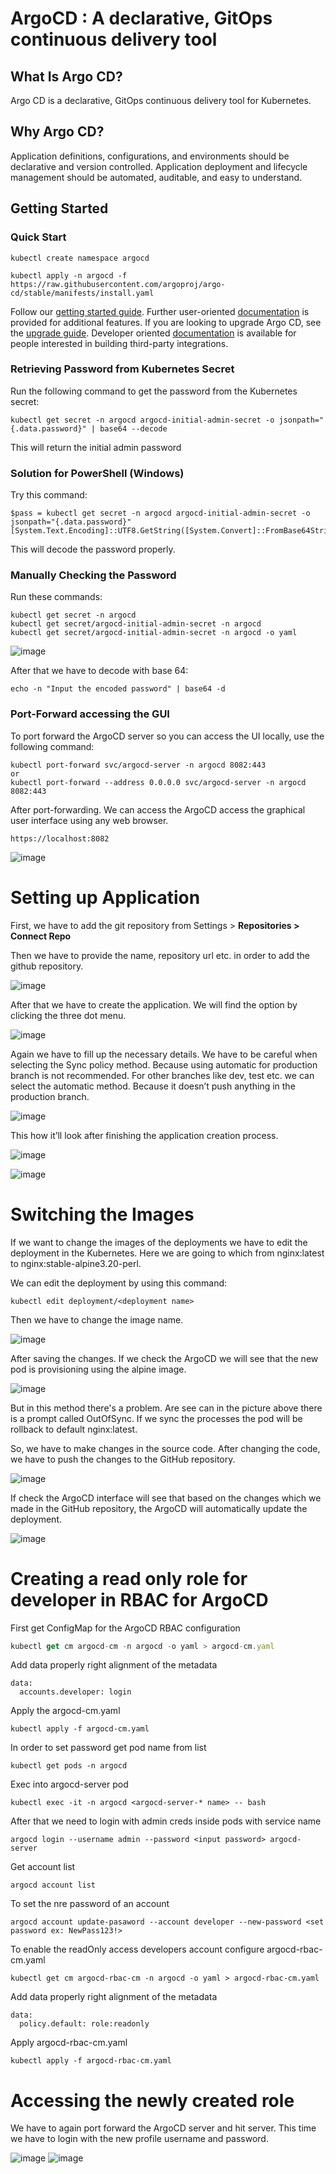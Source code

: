 # ArgoCD : A declarative, GitOps continuous delivery tool

## What Is Argo CD?

Argo CD is a declarative, GitOps continuous delivery tool for Kubernetes.

## Why Argo CD?

Application definitions, configurations, and environments should be declarative and version controlled. Application deployment and lifecycle management should be automated, auditable, and easy to understand.

## Getting Started

### Quick Start

```
kubectl create namespace argocd
```
```
kubectl apply -n argocd -f https://raw.githubusercontent.com/argoproj/argo-cd/stable/manifests/install.yaml
```
Follow our [getting started guide](https://argo-cd.readthedocs.io/en/stable/getting_started/). Further user-oriented [documentation](https://argo-cd.readthedocs.io/en/stable/user-guide/) is provided for additional features. If you are looking to upgrade Argo CD, see the [upgrade guide](https://argo-cd.readthedocs.io/en/stable/operator-manual/upgrading/overview/). Developer oriented [documentation](https://argo-cd.readthedocs.io/en/stable/developer-guide/) is available for people interested in building third-party integrations.

### **Retrieving Password from Kubernetes Secret**

Run the following command to get the password from the Kubernetes secret:
```
kubectl get secret -n argocd argocd-initial-admin-secret -o jsonpath="{.data.password}" | base64 --decode
```
This will return the initial admin password

### **Solution for PowerShell (Windows)**

Try this command:
```
$pass = kubectl get secret -n argocd argocd-initial-admin-secret -o jsonpath="{.data.password}"
[System.Text.Encoding]::UTF8.GetString([System.Convert]::FromBase64String($pass))
```
This will decode the password properly.

### Manually Checking the Password

Run these commands:

```
kubectl get secret -n argocd
kubectl get secret/argocd-initial-admin-secret -n argocd
kubectl get secret/argocd-initial-admin-secret -n argocd -o yaml
```
![image](https://github.com/user-attachments/assets/4abfb330-7a86-44c3-9287-6a436fb2a464)

After that we have to decode with base 64:
```
echo -n "Input the encoded password" | base64 -d
```
### Port-Forward accessing the GUI

To port forward the ArgoCD server so you can access the UI locally, use the following command:

```
kubectl port-forward svc/argocd-server -n argocd 8082:443
or
kubectl port-forward --address 0.0.0.0 svc/argocd-server -n argocd 8082:443
```
After port-forwarding. We can access the ArgoCD access the graphical user interface using any web browser.
```
https://localhost:8082
```
![image](https://github.com/user-attachments/assets/24a94c0a-a61e-434e-8908-4ffb3f26c80b)

# Setting up Application

First, we have to add the git repository from Settings > **Repositories > Connect Repo**

Then we have to provide the name, repository url etc. in order to add the github repository.

![image](https://github.com/user-attachments/assets/50a27255-d4b7-4766-b0b5-c1349c5998a0)

After that we have to create the application. We will find the option by clicking the three dot menu.

![image](https://github.com/user-attachments/assets/24da045e-7aea-4cda-becf-b27780ef2407)

Again we have to fill up the necessary details. We have to be careful when selecting the Sync policy method. Because using automatic for production branch is not recommended. For other branches like dev, test etc. we can select the automatic method. Because it doesn’t push anything in the production branch.

![image](https://github.com/user-attachments/assets/ff863c03-eb72-4164-80ee-14eab03446d2)

This how it’ll look after finishing the application creation process.

![image](https://github.com/user-attachments/assets/00b2dfd7-dd8b-4511-aecd-17504aaf592d)

![image](https://github.com/user-attachments/assets/690212fd-d947-47b9-96e0-29d384406aca)

# Switching the Images

If we want to change the images of the deployments we have to edit the deployment in the Kubernetes. Here we are going to which from nginx:latest to nginx:stable-alpine3.20-perl. 

We can edit the deployment by using this command:

```
kubectl edit deployment/<deployment name>
```
Then we have to change the image name.

![image](https://github.com/user-attachments/assets/2d674a34-0705-4292-8235-bdcbedd042d0)

After saving the changes. If we check the ArgoCD we will see that the new pod is provisioning using the alpine image.

![image](https://github.com/user-attachments/assets/15977103-5f19-4986-ac9f-092ff5c7e149)

But in this method there's a problem. Are see can in the picture above there is a prompt called OutOfSync. If we sync the processes the pod will be rollback to default nginx:latest.

So, we have to make changes in the source code. After changing the code, we have to push the changes to the GitHub repository.

![image](https://github.com/user-attachments/assets/ad56d1af-28e6-4912-8ee3-723edd7910d5)

If check the ArgoCD interface will see that based on the changes which we made in the GitHub repository, the ArgoCD will automatically update the deployment.

![image](https://github.com/user-attachments/assets/8c73386a-0518-44f3-8c8d-9db7b3879c3c)

# Creating a read only role for developer in RBAC for ArgoCD


First get ConfigMap for the ArgoCD RBAC configuration 

```jsx
kubectl get cm argocd-cm -n argocd -o yaml > argocd-cm.yaml
```

Add data properly right alignment of the metadata

```
data:
  accounts.developer: login
```

Apply the argocd-cm.yaml

```
kubectl apply -f argocd-cm.yaml
```

In order to set password get pod name from list

```
kubectl get pods -n argocd
```

Exec into argocd-server pod

```
kubectl exec -it -n argocd <argocd-server-* name> -- bash

```

After that we need to login with admin creds inside pods with service name

```
argocd login --username admin --password <input password> argocd-server
```

Get account list

```
argocd account list
```

To set the nre password of an account 

```
argocd account update-pasaword --account developer --new-password <set password ex: NewPass123!>
```

To enable the readOnly access developers account configure argocd-rbac-cm.yaml

```
kubectl get cm argocd-rbac-cm -n argocd -o yaml > argocd-rbac-cm.yaml
```

Add data properly right alignment of the metadata

```
data:
  policy.default: role:readonly
```

Apply argocd-rbac-cm.yaml

```
kubectl apply -f argocd-rbac-cm.yaml
```

# Accessing the newly created role

We have to again port forward the ArgoCD server and hit server.
This time we have to login with the new profile username and password.

![image](https://github.com/user-attachments/assets/1e8ec898-768d-4ba7-9c5e-5c2211341213)
![image](https://github.com/user-attachments/assets/4cb13906-a4da-4bd7-9b54-9eab3a92c4be)













